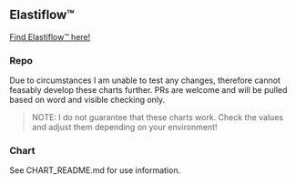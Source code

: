 ## Elastiflow&trade;

[Find Elastiflow&trade; here!](https://github.com/robcowart/elastiflow)

### Repo

Due to circumstances I am unable to test any changes, therefore cannot feasably develop these charts further. PRs are welcome and will be pulled based on word and visible checking only.

> NOTE: I do not guarantee that these charts work. Check the values and adjust them depending on your environment!

### Chart

See CHART_README.md for use information.
